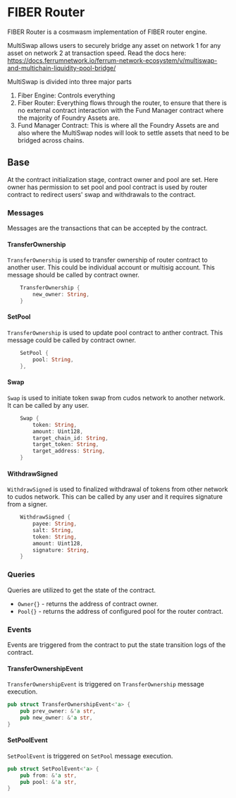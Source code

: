# FIBER Router

FIBER Router is a cosmwasm implementation of FIBER router engine.

MultiSwap allows users to securely bridge any asset on network 1 for any asset on network 2 at transaction speed. Read the docs here: https://docs.ferrumnetwork.io/ferrum-network-ecosystem/v/multiswap-and-multichain-liquidity-pool-bridge/

MultiSwap is divided into three major parts

1. Fiber Engine: Controls everything
2. Fiber Router: Everything flows through the router, to ensure that there is no external contract interaction with the Fund Manager contract where the majority of Foundry Assets are.
3. Fund Manager Contract: This is where all the Foundry Assets are and also where the MultiSwap nodes will look to settle assets that need to be bridged across chains.

## Base

At the contract initialization stage, contract owner and pool are set. Here owner has permission to set pool and pool contract is used by router contract to redirect users' swap and withdrawals to the contract.

### Messages

Messages are the transactions that can be accepted by the contract.

#### TransferOwnership

`TransferOwnership` is used to transfer ownership of router contract to another user. This could be individual account or multisig account. This message should be called by contract owner.

```rust
    TransferOwnership {
        new_owner: String,
    }
```

#### SetPool

`TransferOwnership` is used to update pool contract to anther contract. This message could be called by contract owner.

```rust
    SetPool {
        pool: String,
    },
```

#### Swap

`Swap` is used to initiate token swap from cudos network to another network. It can be called by any user.

```rust
    Swap {
        token: String,
        amount: Uint128,
        target_chain_id: String,
        target_token: String,
        target_address: String,
    }
```

#### WithdrawSigned

`WithdrawSigned` is used to finalized withdrawal of tokens from other network to cudos network. This can be called by any user and it requires signature from a signer.

```rust
    WithdrawSigned {
        payee: String,
        salt: String,
        token: String,
        amount: Uint128,
        signature: String,
    }
```

### Queries

Queries are utilized to get the state of the contract.

- `Owner{}` - returns the address of contract owner.
- `Pool{}` - returns the address of configured pool for the router contract.

### Events

Events are triggered from the contract to put the state transition logs of the contract.

#### TransferOwnershipEvent

`TransferOwnershipEvent` is triggered on `TransferOwnership` message execution.

```rust
pub struct TransferOwnershipEvent<'a> {
    pub prev_owner: &'a str,
    pub new_owner: &'a str,
}
```

#### SetPoolEvent

`SetPoolEvent` is triggered on `SetPool` message execution.

```rust
pub struct SetPoolEvent<'a> {
    pub from: &'a str,
    pub pool: &'a str,
}
```
